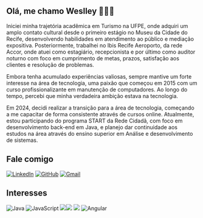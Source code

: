 ## Olá, me chamo Weslley 🙋🏾‍♂️
Iniciei minha trajetória acadêmica em Turismo na UFPE, onde adquiri um amplo contato cultural desde o primeiro estágio no Museu da Cidade do Recife, desenvolvendo habilidades em atendimento ao público e mediação expositiva. Posteriormente, trabalhei no Ibis Recife Aeroporto, da rede Accor, onde atuei como estagiário, recepcionista e por último como auditor noturno com foco em cumprimento de metas, prazos, satisfação aos clientes e resolução de problemas.

Embora tenha acumulado experiências valiosas, sempre mantive um forte interesse na área de tecnologia, uma paixão que começou em 2015 com um curso profissionalizante em manutenção de computadores. Ao longo do tempo, percebi que minha verdadeira ambição estava na tecnologia.

Em 2024, decidi realizar a transição para a área de tecnologia, começando a me capacitar de forma consistente através de cursos online. Atualmente, estou participando do programa START da Rede Cidadã, com foco em desenvolvimento back-end em Java, e planejo dar continuidade aos estudos na área através do ensino superior em Análise e desenvolvimento de sistemas.

## Fale comigo
[![LinkedIn](https://img.shields.io/badge/LinkedIn-000?style=for-the-badge&logo=linkedin&logoColor=0Ef6A8)](https://www.linkedin.com/in/weslleygcsilva/) [![GitHub](https://img.shields.io/badge/GitHub-000?style=for-the-badge&logo=GitHub&logoColor=0Ef6A8)](https://github.com/WesRush)
[![Gmail](https://img.shields.io/badge/Gmail-000?style=for-the-badge&logo=gmail&logoColor=0Ef6A8)](gualbertoweslley@gmail.com)


## Interesses
![Java](https://img.shields.io/badge/java-000?style=for-the-badge&logo=openjdk&logoColor=0Ef6A8) ![JavaScript](https://img.shields.io/badge/JavaScript-000?style=for-the-badge&logo=javascript&logoColor=0Ef6A8) ![](https://img.shields.io/badge/TypeScript-000?style=for-the-badge&logo=typescript&logoColor=0Ef6A8)![](https://img.shields.io/badge/HTML5-000?style=for-the-badge&logo=html5&logoColor=0Ef6A8) ![](https://img.shields.io/badge/CSS3-000?style=for-the-badge&logo=css3&logoColor=0Ef6A8)
![Angular](https://img.shields.io/badge/Angular-000?style=for-the-badge&logo=angular&logoColor=0Ef6A8)

